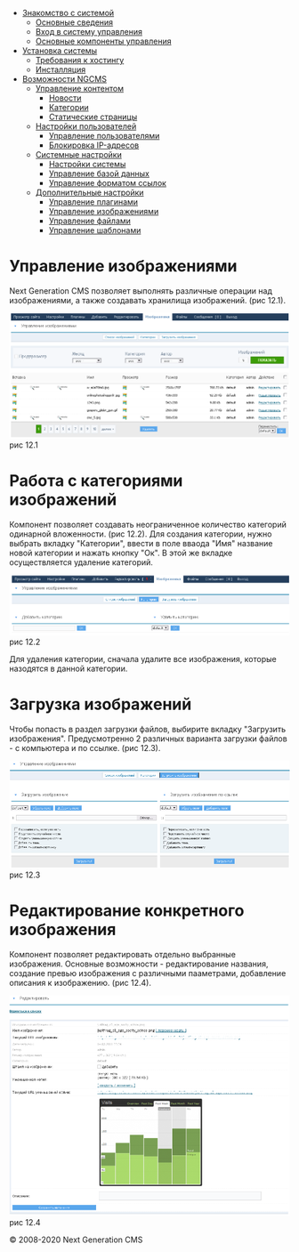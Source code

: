 -   [Знакомство с системой]()
    -   [Основные сведения](about.md)
    -   [Вход в систему управления](enter.md)
    -   [Основные компоненты управления](components.md)
-   [Установка системы]()
    -   [Требования к хостингу](hosting.md)
    -   [Инсталляция](installation.md)
-   [Возможности NGCMS]()
    -   [Управление контентом]()
        -   [Новости](news.md)
        -   [Категории](catigories.md)
        -   [Статические страницы](static.md)
    -   [Настройки пользователей]()
        -   [Управление пользователями](users.md)
        -   [Блокировка IP-адресов](ipban.md)
    -   [Системные настройки]()
        -   [Настройки системы](config.md)
        -   [Управление базой данных](dbo.md)
        -   [Управление форматом ссылок](urls.md)
    -   [Дополнительные настройки]()
        -   [Управление плагинами](plugins.md)
        -   [Управление изображениями](images.md)
        -   [Управление файлами](files.md)
        -   [Управление шаблонами](templates.md)

Управление изображениями
========================

Next Generation CMS позволяет выполнять различные операции над изображениями, а также создавать хранилища изображений. (рис 12.1).

![](images/screenshots/images_1.png)
рис 12.1

Работа с категориями изображений
================================

Компонент позволяет создавать неограниченное количество категорий одинарной вложенности. (рис 12.2).
 Для создания категории, нужно выбрать вкладку "Категории", ввести в поле вваода "Имя" название новой категории и нажать кнопку "Ок".
 В этой же вкладке осуществляется удаление категорий.

![](images/screenshots/images_2.png)
рис 12.2

Для удаления категории, сначала удалите все изображения, которые назодятся в данной категории.

Загрузка изображений
====================

Чтобы попасть в раздел загрузки файлов, выбирите вкладку "Загрузить изображения".
 Предусмотренно 2 различных варианта загрузки файлов - с компьютера и по ссылке. (рис 12.3).

![](images/screenshots/images_3.png)
рис 12.3

Редактирование конкретного изображения
======================================

Компонент позволяет редактировать отдельно выбранные изображения.
 Основные возможности - редактирование названия, создание превью изображения с различными пааметрами, добавление описания к изображению. (рис 12.4).

![](images/screenshots/images_4.png)
рис 12.4

© 2008-2020 Next Generation CMS
